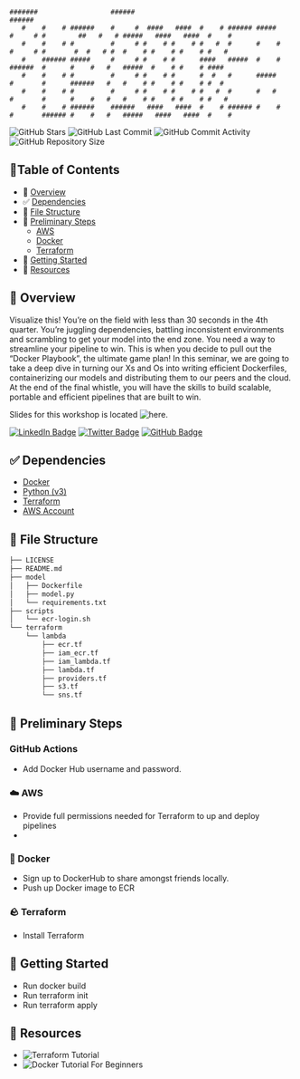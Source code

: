 ```
#######                  ######                                        ######                                                  
   #    #    # ######    #     #  ####   ####  #    # ###### #####     #     # #        ##   #   # #####   ####   ####  #    # 
   #    #    # #         #     # #    # #    # #   #  #      #    #    #     # #       #  #   # #  #    # #    # #    # #   #  
   #    ###### #####     #     # #    # #      ####   #####  #    #    ######  #      #    #   #   #####  #    # #    # ####   
   #    #    # #         #     # #    # #      #  #   #      #####     #       #      ######   #   #    # #    # #    # #  #   
   #    #    # #         #     # #    # #    # #   #  #      #   #     #       #      #    #   #   #    # #    # #    # #   #  
   #    #    # ######    ######   ####   ####  #    # ###### #    #    #       ###### #    #   #   #####   ####   ####  #    # 
```


<p align="center">

![GitHub Stars](https://img.shields.io/github/stars/thestrugglingblack/the-docker-playbook?style=plastic)
![GitHub Last Commit](https://img.shields.io/github/last-commit/thestrugglingblack/the-docker-playbook?style=plastic)
![GitHub Commit Activity](https://img.shields.io/github/commit-activity/m/thestrugglingblack/the-docker-playbook.svg)
![GitHub Repository Size](https://img.shields.io/github/repo-size/thestrugglingblack/the-docker-playbook?style=plastic)
</p>

## 📍Table of Contents
* 👋 [Overview](#-overview)
* ✅ [Dependencies](#-dependencies)
* 🌵 [File Structure](#-file-structure)
* 🏃 [Preliminary Steps](#-preliminary-steps)
  * [AWS](#-aws)
  * [Docker](#-docker)
  * [Terraform](#-terraform)
* 🚀 [Getting Started](#getting-started)
* 📑 [Resources](#-resources)


## 👋 Overview
Visualize this! You’re on the field with less than 30 seconds in the 4th quarter. You’re juggling dependencies, battling inconsistent environments and scrambling to get your model into the end zone. You need a way to streamline your pipeline to win. This is when you decide to pull out the “Docker Playbook”, the ultimate game plan! In this seminar, we are going to take a deep dive in turning our Xs and Os into writing efficient Dockerfiles, containerizing our models and distributing them to our peers and the cloud.  At the end of the final whistle, you will have the skills to build scalable, portable and efficient pipelines that are built to win.

Slides for this workshop is located ![here]().

[![LinkedIn Badge](https://img.shields.io/badge/LinkedIn-0077B5?style=flat&logo=linkedin&logoColor=white)](https://www.linkedin.com/in/zuri-hunter-748ba514)
[![Twitter Badge](https://img.shields.io/badge/Twitter-1DA1F2?style=flat&logo=twitter&logoColor=white)](https://x.com/ZuriHunter)
[![GitHub Badge](https://img.shields.io/badge/GitHub-100000?style=flat&logo=github&logoColor=white)](https://github.com/thestrugglingblack)

## ✅ Dependencies
* [Docker](https://www.docker.com/get-started/)
* [Python (v3)](https://www.python.org/downloads/)
* [Terraform](https://developer.hashicorp.com/terraform/install)
* [AWS Account](https://docs.aws.amazon.com/accounts/latest/reference/manage-acct-creating.html)


## 🌵 File Structure
```txt
├── LICENSE
├── README.md
├── model
│   ├── Dockerfile
│   ├── model.py
│   └── requirements.txt
├── scripts
│   └── ecr-login.sh
└── terraform
    └── lambda
        ├── ecr.tf
        ├── iam_ecr.tf
        ├── iam_lambda.tf
        ├── lambda.tf
        ├── providers.tf
        ├── s3.tf
        └── sns.tf
```

##  🏃 Preliminary Steps

### GitHub Actions 
- Add Docker Hub username and password. 

### ☁️ AWS 
- Provide full permissions needed for Terraform to up and deploy pipelines
- 
### 🐳 Docker 
- Sign up to DockerHub to share amongst friends locally.
- Push up Docker image to ECR

### 🪨 Terraform 
- Install Terraform

## 🚀 Getting Started
- Run docker build 
- Run terraform init
- Run terraform apply

## 📑 Resources
* ![Terraform Tutorial](https://spacelift.io/blog/terraform-tutorial)
* ![Docker Tutorial For Beginners](https://www.youtube.com/watch?v=fqMOX6JJhGo)
